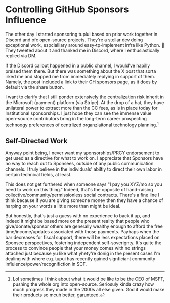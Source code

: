 # Controlling GitHub Sponsors Influence

The other day I started sponsoring tuplui based on prior work together in Discord and ofc open-source projects. They're a stellar dev doing exceptional work, espcialliary around easy-tp-implement infra like Python. 💜 They tweeted about it and thanked me in Discord, where I enthusiastically replied via DM.

If the Discord callout happened in a public channel, I would've hapilly praised them there. But there was something about the X post that sorta irked me and stopped me from immediately replying in support of them. Namely, the post included a link to their GH sponsors page, as it does by default via the share button.

I want to clarify that I still ponder extensively the centralization risk inherit in the Microsoft (payment) platform (via Stripe). At the drop of a hat, they have unilateral power to extract more than the CC fees, as is in place today for Institutional sponsorships. I just hope they can see the immense value open-source contributors bring in the long-term career prospecting technoogy preferences of centrlized organziaitonal technology planning.[^i]

## Self-Directed Work

Anyway point being, I never want my sponsorships/PRCY endorsement to get used as a directive for what to work on. I appreciate that Sponsors have no way to reach out to Sponsees, outside of any public communication channels. I truly believe in the individuals' abiltiy to direct their own labor in certain technical fields, at least.

This does not get furthered when someone says "I pay you XYZ/mo so you beed to work on this thing." Indeed, that's the opposite of hand-raising collective/community/permissionless social contracts. There's a fine line I think because if you are giving someone money then they have a chance of harping on your words a little more than might be ideal.

But honestly, that's just a guess with no experience to back it up, and indeed it might be based more on the present reality that people who give/donate/sponsor others are generally wealthy enough to afford the free time/income/updates associated with those payments. Payhaps when the bar decreases for fiscal support, there will be less expectations placed on Sponsee perspectives, fostering independent self-soverignty. It's quite the process to convince people that your money comes with no strings attached just because yu like what yhety're donig in the present cases I'm dealing with where e.g. tupui has recently gained signficiant community influience/power/recognifiction in SCF.

[^i]: Lol sometimes I think about what it would be like to be the CEO of MSFT, pushing the whole org into open-source. Seriosuly kinda crazy how much progress they made in the 2000s all else given. God it would make their products so mcuh better, garunteed.
